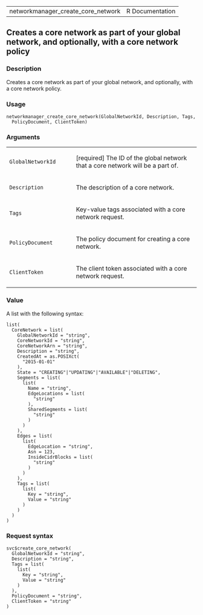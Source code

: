 <table style="width: 100%;">
<tbody>
<tr class="odd">
<td>networkmanager_create_core_network</td>
<td style="text-align: right;">R Documentation</td>
</tr>
</tbody>
</table>

## Creates a core network as part of your global network, and optionally, with a core network policy

### Description

Creates a core network as part of your global network, and optionally,
with a core network policy.

### Usage

    networkmanager_create_core_network(GlobalNetworkId, Description, Tags,
      PolicyDocument, ClientToken)

### Arguments

<table>
<colgroup>
<col style="width: 35%" />
<col style="width: 65%" />
</colgroup>
<tbody>
<tr class="odd">
<td><code
id="networkmanager_create_core_network_:_GlobalNetworkId">GlobalNetworkId</code></td>
<td><p>[required] The ID of the global network that a core network will
be a part of.</p></td>
</tr>
<tr class="even">
<td><code
id="networkmanager_create_core_network_:_Description">Description</code></td>
<td><p>The description of a core network.</p></td>
</tr>
<tr class="odd">
<td><code
id="networkmanager_create_core_network_:_Tags">Tags</code></td>
<td><p>Key-value tags associated with a core network request.</p></td>
</tr>
<tr class="even">
<td><code
id="networkmanager_create_core_network_:_PolicyDocument">PolicyDocument</code></td>
<td><p>The policy document for creating a core network.</p></td>
</tr>
<tr class="odd">
<td><code
id="networkmanager_create_core_network_:_ClientToken">ClientToken</code></td>
<td><p>The client token associated with a core network request.</p></td>
</tr>
</tbody>
</table>

### Value

A list with the following syntax:

    list(
      CoreNetwork = list(
        GlobalNetworkId = "string",
        CoreNetworkId = "string",
        CoreNetworkArn = "string",
        Description = "string",
        CreatedAt = as.POSIXct(
          "2015-01-01"
        ),
        State = "CREATING"|"UPDATING"|"AVAILABLE"|"DELETING",
        Segments = list(
          list(
            Name = "string",
            EdgeLocations = list(
              "string"
            ),
            SharedSegments = list(
              "string"
            )
          )
        ),
        Edges = list(
          list(
            EdgeLocation = "string",
            Asn = 123,
            InsideCidrBlocks = list(
              "string"
            )
          )
        ),
        Tags = list(
          list(
            Key = "string",
            Value = "string"
          )
        )
      )
    )

### Request syntax

    svc$create_core_network(
      GlobalNetworkId = "string",
      Description = "string",
      Tags = list(
        list(
          Key = "string",
          Value = "string"
        )
      ),
      PolicyDocument = "string",
      ClientToken = "string"
    )
